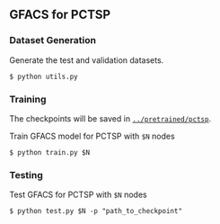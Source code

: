 ## GFACS for PCTSP

### Dataset Generation

Generate the test and validation datasets.
```raw
$ python utils.py
```


### Training

The checkpoints will be saved in [`../pretrained/pctsp`](../pretrained/pctsp).

Train GFACS model for PCTSP with `$N` nodes
```raw
$ python train.py $N
```


### Testing

Test GFACS for PCTSP with `$N` nodes
```raw
$ python test.py $N -p "path_to_checkpoint"
```
